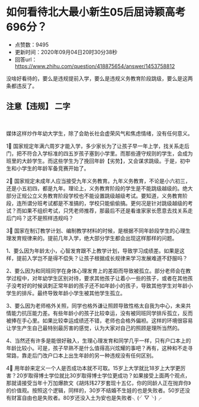 # 如何看待北大最小新生05后屈诗颖高考696分？
- 点赞数：9495
- 更新时间：2020年09月04日20时30分38秒
- 回答url：https://www.zhihu.com/question/418875654/answer/1453758812
<body>
 <p data-pid="1CxqF9ik">没啥好看待的，要么是违规提前入学，要么是违规义务教育阶段跳级，要么是这两条都违反了。</p>
 <h2>注意【违规】 二字</h2>
 <p class="ztext-empty-paragraph"><br></p>
 <p data-pid="W4QQSLkf">媒体这样炒作年幼大学生，除了会助长社会虚荣风气和焦虑情绪，没有任何意义。</p>
 <p data-pid="EyIZ6zEq">1⃣️ 国家规定年满六周岁才能入学，多少家长为了让孩子早一年上学，找关系走后门，把不符合入学标准的四五岁孩子塞到小学里。而那些遵守规则的学生，会成为班里的大龄学生。而这些学生为了挽回年龄【劣势】，又会谋求跳级。于是，初中生和小学生的年龄军备竞赛开始了。</p>
 <p data-pid="SD2ufsm8">2⃣️ 国家规定未成年人应当接受九年义务教育。九年义务教育，不论是小六初三，还是小五初四，都是九年。理论上，义务教育阶段的学生是不能跳级越级的。绝大部分正规公立义务教育阶段学校也不能设置跳级越级考试。要知道，义务教育阶段，连所谓分班考试都是不准搞的，学校只能偷偷搞。更何况是针对跳级越级的考试？而如果不组织考试，只凭老师推荐，那最后不还是看谁家家长愿意去找关系走后门吗？这不是照样违规吗？</p>
 <p data-pid="AHJIYOI9">3⃣️ 国家在制订教学计划、编制教学材料的时候，是根据不同年龄段学生的心理生理发育规律来的。提前几年入学，绝大部分学生都会出现这样那样的问题。</p>
 <p data-pid="5qttKzQu">1、要么因为年龄太小，心智发育跟不上教学计划，导致学习成绩差。如果是这样，提前入学岂不是得不偿失？让孩子根据成长规律来学习发展难道不舒服吗？</p>
 <p data-pid="4CTC6Ycl">2、要么因为和同班同学在身体心理发育上的差距而导致被孤立。部分老师会在教学过程中，对年幼学生区别对待，要求其他孩子让着小一些的孩子，或者在其他孩子没考好的时候讽刺正常年龄的孩子还不如年龄小的孩子，导致其他学生对年龄小学生的排斥。最终导致年龄小学生被其他学生孤立。</p>
 <p data-pid="UQdqMdFB">3、要么因为老师格外关照，同学也格外谦让照顾导致性格太自我为中心，未来共情能力抗压能力差。有些年龄小的孩子比较幸运，没有被同班同学排斥孤立，反而被捧在手心里。如果比较幸运成绩还不错，老师也会格外偏袒。这样的环境很容易让学生产生自己最特别最厉害的感觉，认为大家对自己的照顾是理所当然的。</p>
 <p data-pid="7CP6v_40">4、当然还有许多是能很好融入，生理心理发育和同学几乎一样，只有户口本上的年龄比较小。可是，孩子早熟不是什么值得高兴炫耀的事吧？再有，这种和不走寻常路，靠走后门改户口本上出生年龄的另一种违规没有任何区别。</p>
 <p data-pid="lbJdyq1T">4⃣️ 用年龄来定义一个人是否成功本就不可取。15岁上大学就比18岁上大学更厉害？20岁取得博士学位就比30岁取得博士学位更成功？如果接受上面两个观点，那就请接受当年十万加爆款文《胡炜玮27岁套现十五亿，你的同龄人正在抛弃你》的价值观。按照这个逻辑，同样的，30岁不结婚不生娃的也是失败者。50岁还没有财富自由也是失败者。80岁还没入土为安也是失败者╮(╯▽╰)╭</p>
</body>